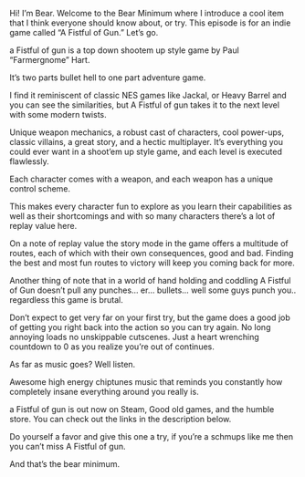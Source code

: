 Hi! I’m Bear. Welcome to the Bear Minimum where I introduce a cool item that I think everyone should know about, or try. This episode is for an indie game called “A Fistful of Gun.” Let’s go.

a Fistful of gun is a top down shootem up style game by Paul “Farmergnome” Hart.

It’s two parts bullet hell to one part adventure game.

I find it reminiscent of classic NES games like Jackal, or Heavy Barrel
	and you can see the similarities, but A Fistful of gun takes it to the next
	level with some modern twists. 

Unique weapon mechanics, a robust cast of characters, cool power-ups,
classic villains, a great story, and a hectic multiplayer. It’s everything you could
ever want in a shoot’em up style game, and each level is executed flawlessly.

Each character comes with a weapon, and each weapon has a unique control scheme.

This makes every character fun to explore as you learn their capabilities as well as their
	shortcomings and with so many characters there’s a lot of replay value here.

On a note of replay value the story mode in the game offers a multitude of routes, each of
	which with their own consequences, good and bad. Finding the best and most fun
	routes to victory will keep you coming back for more.

Another thing of note that in a world of hand holding and coddling A Fistful of Gun doesn’t
pull any punches… er… bullets… well some guys punch you.. regardless this
game is brutal.

Don’t expect to get very far on your first try, but the game does a good job of getting you
	right back into the action so you can try again. No long annoying loads
	no unskippable cutscenes. Just a heart wrenching countdown to 0 as you 
	realize you’re out of continues.

As far as music goes? Well listen. 

Awesome high energy chiptunes music that reminds you constantly how completely insane
	everything around you really is.

a Fistful of gun is out now on Steam, Good old games, and the humble store. You can check out the links in the description below.



Do yourself a favor and give this one a try, if you’re a schmups like me then you
can’t miss A Fistful of gun.

And that’s the bear minimum.
